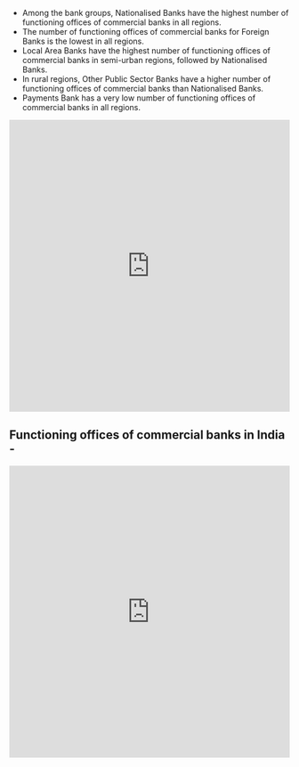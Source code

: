  - Among the bank groups, Nationalised Banks have the highest number of 
   functioning offices of commercial banks in all regions.
 - The number of functioning offices of commercial banks for Foreign Banks is the  lowest in all regions.    
 - Local Area Banks have the highest number of functioning offices of commercial banks in semi-urban regions, followed by Nationalised    Banks.    
 - In rural regions, Other Public Sector Banks have a higher number of functioning offices of commercial banks than Nationalised Banks.    
 - Payments Bank has a very low number of functioning offices of commercial banks in all regions.

<iframe id="igraph" scrolling="no" style="border:none;" seamless="seamless" src="https://plotly.com/~srkc95/60.embed" height="525" width="100%"></iframe>

## Functioning offices of commercial banks in India - 
<iframe id="igraph" scrolling="no" style="border:none;" seamless="seamless" src="https://plotly.com/~srkc95/66.embed" height="525" width="100%"></iframe>


